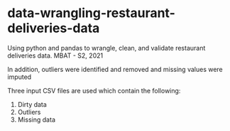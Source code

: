 # data-wrangling-restaurant-deliveries-data
Using python and pandas to wrangle, clean, and validate restaurant deliveries data. MBAT - S2, 2021

In addition, outliers were identified and removed and missing values were imputed

Three input CSV files are used which contain the following:

1. Dirty data
2. Outliers
3. Missing data
